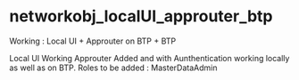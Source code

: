 # networkobj_localUI_approuter_btp
Working : Local UI + Approuter on BTP + BTP

Local UI Working
Approuter Added and with Aunthentication working locally as well as on BTP.
Roles to be added : MasterDataAdmin
